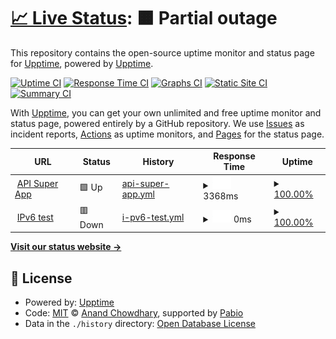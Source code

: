 # [📈 Live Status](https://demo.upptime.js.org): <!--live status--> **🟧 Partial outage**

This repository contains the open-source uptime monitor and status page for [Upptime](https://upptime.js.org), powered by [Upptime](https://github.com/upptime/upptime).

[![Uptime CI](https://github.com/upptime/upptime/workflows/Uptime%20CI/badge.svg)](https://github.com/upptime/upptime/actions?query=workflow%3A%22Uptime+CI%22)
[![Response Time CI](https://github.com/upptime/upptime/workflows/Response%20Time%20CI/badge.svg)](https://github.com/upptime/upptime/actions?query=workflow%3A%22Response+Time+CI%22)
[![Graphs CI](https://github.com/upptime/upptime/workflows/Graphs%20CI/badge.svg)](https://github.com/upptime/upptime/actions?query=workflow%3A%22Graphs+CI%22)
[![Static Site CI](https://github.com/upptime/upptime/workflows/Static%20Site%20CI/badge.svg)](https://github.com/upptime/upptime/actions?query=workflow%3A%22Static+Site+CI%22)
[![Summary CI](https://github.com/upptime/upptime/workflows/Summary%20CI/badge.svg)](https://github.com/upptime/upptime/actions?query=workflow%3A%22Summary+CI%22)

With [Upptime](https://upptime.js.org), you can get your own unlimited and free uptime monitor and status page, powered entirely by a GitHub repository. We use [Issues](https://github.com/upptime/upptime/issues) as incident reports, [Actions](https://github.com/upptime/upptime/actions) as uptime monitors, and [Pages](https://demo.upptime.js.org) for the status page.

<!--start: status pages-->
<!-- This summary is generated by Upptime (https://github.com/upptime/upptime) -->
<!-- Do not edit this manually, your changes will be overwritten -->
<!-- prettier-ignore -->
| URL | Status | History | Response Time | Uptime |
| --- | ------ | ------- | ------------- | ------ |
| <img alt="" src="https://icons.duckduckgo.com/ip3/api.superapp.com.my.ico" height="13"> [API Super App](https://api.superapp.com.my) | 🟩 Up | [api-super-app.yml](https://github.com/syamersam/api-SA/commits/HEAD/history/api-super-app.yml) | <details><summary><img alt="Response time graph" src="./graphs/api-super-app/response-time-week.png" height="20"> 3368ms</summary><br><a href="https://demo.upptime.js.org/history/api-super-app"><img alt="Response time 3368" src="https://img.shields.io/endpoint?url=https%3A%2F%2Fraw.githubusercontent.com%2Fsyamersam%2Fapi-SA%2FHEAD%2Fapi%2Fapi-super-app%2Fresponse-time.json"></a><br><a href="https://demo.upptime.js.org/history/api-super-app"><img alt="24-hour response time 836" src="https://img.shields.io/endpoint?url=https%3A%2F%2Fraw.githubusercontent.com%2Fsyamersam%2Fapi-SA%2FHEAD%2Fapi%2Fapi-super-app%2Fresponse-time-day.json"></a><br><a href="https://demo.upptime.js.org/history/api-super-app"><img alt="7-day response time 3368" src="https://img.shields.io/endpoint?url=https%3A%2F%2Fraw.githubusercontent.com%2Fsyamersam%2Fapi-SA%2FHEAD%2Fapi%2Fapi-super-app%2Fresponse-time-week.json"></a><br><a href="https://demo.upptime.js.org/history/api-super-app"><img alt="30-day response time 3368" src="https://img.shields.io/endpoint?url=https%3A%2F%2Fraw.githubusercontent.com%2Fsyamersam%2Fapi-SA%2FHEAD%2Fapi%2Fapi-super-app%2Fresponse-time-month.json"></a><br><a href="https://demo.upptime.js.org/history/api-super-app"><img alt="1-year response time 3368" src="https://img.shields.io/endpoint?url=https%3A%2F%2Fraw.githubusercontent.com%2Fsyamersam%2Fapi-SA%2FHEAD%2Fapi%2Fapi-super-app%2Fresponse-time-year.json"></a></details> | <details><summary><a href="https://demo.upptime.js.org/history/api-super-app">100.00%</a></summary><a href="https://demo.upptime.js.org/history/api-super-app"><img alt="All-time uptime 100.00%" src="https://img.shields.io/endpoint?url=https%3A%2F%2Fraw.githubusercontent.com%2Fsyamersam%2Fapi-SA%2FHEAD%2Fapi%2Fapi-super-app%2Fuptime.json"></a><br><a href="https://demo.upptime.js.org/history/api-super-app"><img alt="24-hour uptime 100.00%" src="https://img.shields.io/endpoint?url=https%3A%2F%2Fraw.githubusercontent.com%2Fsyamersam%2Fapi-SA%2FHEAD%2Fapi%2Fapi-super-app%2Fuptime-day.json"></a><br><a href="https://demo.upptime.js.org/history/api-super-app"><img alt="7-day uptime 100.00%" src="https://img.shields.io/endpoint?url=https%3A%2F%2Fraw.githubusercontent.com%2Fsyamersam%2Fapi-SA%2FHEAD%2Fapi%2Fapi-super-app%2Fuptime-week.json"></a><br><a href="https://demo.upptime.js.org/history/api-super-app"><img alt="30-day uptime 100.00%" src="https://img.shields.io/endpoint?url=https%3A%2F%2Fraw.githubusercontent.com%2Fsyamersam%2Fapi-SA%2FHEAD%2Fapi%2Fapi-super-app%2Fuptime-month.json"></a><br><a href="https://demo.upptime.js.org/history/api-super-app"><img alt="1-year uptime 100.00%" src="https://img.shields.io/endpoint?url=https%3A%2F%2Fraw.githubusercontent.com%2Fsyamersam%2Fapi-SA%2FHEAD%2Fapi%2Fapi-super-app%2Fuptime-year.json"></a></details>
| <img alt="" src="https://icons.duckduckgo.com/ip3/api.superapp.com.my.ico" height="13"> [IPv6 test](https://api.superapp.com.my) | 🟥 Down | [i-pv6-test.yml](https://github.com/syamersam/api-SA/commits/HEAD/history/i-pv6-test.yml) | <details><summary><img alt="Response time graph" src="./graphs/i-pv6-test/response-time-week.png" height="20"> 0ms</summary><br><a href="https://demo.upptime.js.org/history/i-pv6-test"><img alt="Response time 0" src="https://img.shields.io/endpoint?url=https%3A%2F%2Fraw.githubusercontent.com%2Fsyamersam%2Fapi-SA%2FHEAD%2Fapi%2Fi-pv6-test%2Fresponse-time.json"></a><br><a href="https://demo.upptime.js.org/history/i-pv6-test"><img alt="24-hour response time 0" src="https://img.shields.io/endpoint?url=https%3A%2F%2Fraw.githubusercontent.com%2Fsyamersam%2Fapi-SA%2FHEAD%2Fapi%2Fi-pv6-test%2Fresponse-time-day.json"></a><br><a href="https://demo.upptime.js.org/history/i-pv6-test"><img alt="7-day response time 0" src="https://img.shields.io/endpoint?url=https%3A%2F%2Fraw.githubusercontent.com%2Fsyamersam%2Fapi-SA%2FHEAD%2Fapi%2Fi-pv6-test%2Fresponse-time-week.json"></a><br><a href="https://demo.upptime.js.org/history/i-pv6-test"><img alt="30-day response time 0" src="https://img.shields.io/endpoint?url=https%3A%2F%2Fraw.githubusercontent.com%2Fsyamersam%2Fapi-SA%2FHEAD%2Fapi%2Fi-pv6-test%2Fresponse-time-month.json"></a><br><a href="https://demo.upptime.js.org/history/i-pv6-test"><img alt="1-year response time 0" src="https://img.shields.io/endpoint?url=https%3A%2F%2Fraw.githubusercontent.com%2Fsyamersam%2Fapi-SA%2FHEAD%2Fapi%2Fi-pv6-test%2Fresponse-time-year.json"></a></details> | <details><summary><a href="https://demo.upptime.js.org/history/i-pv6-test">100.00%</a></summary><a href="https://demo.upptime.js.org/history/i-pv6-test"><img alt="All-time uptime 100.00%" src="https://img.shields.io/endpoint?url=https%3A%2F%2Fraw.githubusercontent.com%2Fsyamersam%2Fapi-SA%2FHEAD%2Fapi%2Fi-pv6-test%2Fuptime.json"></a><br><a href="https://demo.upptime.js.org/history/i-pv6-test"><img alt="24-hour uptime 100.00%" src="https://img.shields.io/endpoint?url=https%3A%2F%2Fraw.githubusercontent.com%2Fsyamersam%2Fapi-SA%2FHEAD%2Fapi%2Fi-pv6-test%2Fuptime-day.json"></a><br><a href="https://demo.upptime.js.org/history/i-pv6-test"><img alt="7-day uptime 100.00%" src="https://img.shields.io/endpoint?url=https%3A%2F%2Fraw.githubusercontent.com%2Fsyamersam%2Fapi-SA%2FHEAD%2Fapi%2Fi-pv6-test%2Fuptime-week.json"></a><br><a href="https://demo.upptime.js.org/history/i-pv6-test"><img alt="30-day uptime 100.00%" src="https://img.shields.io/endpoint?url=https%3A%2F%2Fraw.githubusercontent.com%2Fsyamersam%2Fapi-SA%2FHEAD%2Fapi%2Fi-pv6-test%2Fuptime-month.json"></a><br><a href="https://demo.upptime.js.org/history/i-pv6-test"><img alt="1-year uptime 100.00%" src="https://img.shields.io/endpoint?url=https%3A%2F%2Fraw.githubusercontent.com%2Fsyamersam%2Fapi-SA%2FHEAD%2Fapi%2Fi-pv6-test%2Fuptime-year.json"></a></details>

<!--end: status pages-->

[**Visit our status website →**](https://demo.upptime.js.org)

## 📄 License

- Powered by: [Upptime](https://github.com/upptime/upptime)
- Code: [MIT](./LICENSE) © [Anand Chowdhary](https://anandchowdhary.com), supported by [Pabio](https://pabio.com)
- Data in the `./history` directory: [Open Database License](https://opendatacommons.org/licenses/odbl/1-0/)
